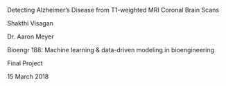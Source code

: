 Detecting Alzheimer’s Disease from T1-weighted MRI Coronal Brain Scans 

Shakthi Visagan

Dr. Aaron Meyer

Bioengr 188: Machine learning & data-driven modeling in bioengineering

Final Project

15 March 2018
